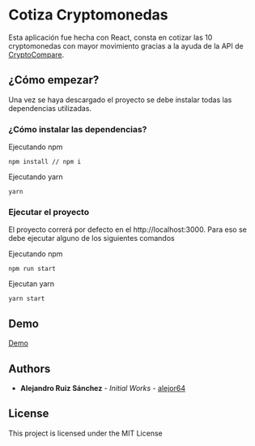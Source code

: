 # Cotiza Cryptomonedas

Esta aplicación fue hecha con React, consta en cotizar las 10 cryptomonedas con mayor movimiento gracias a la ayuda de la API de [CryptoCompare](https://www.cryptocompare.com/).

## ¿Cómo empezar?

Una vez se haya descargado el proyecto se debe instalar todas las dependencias utilizadas.

### ¿Cómo instalar las dependencias?

Ejecutando npm

```
npm install // npm i
```

Ejecutando yarn

```
yarn
```

### Ejecutar el proyecto

El proyecto correrá por defecto en el http://localhost:3000. Para eso se debe ejecutar alguno de los siguientes comandos

Ejecutando npm

```
npm run start
```

Ejecutan yarn

```
yarn start
```

## Demo

[Demo](https://relaxed-thompson-43b7b1.netlify.app/)

## Authors

* **Alejandro Ruiz Sánchez** - *Initial Works* - [alejor64](github.com/alejor64)

## License

This project is licensed under the MIT License